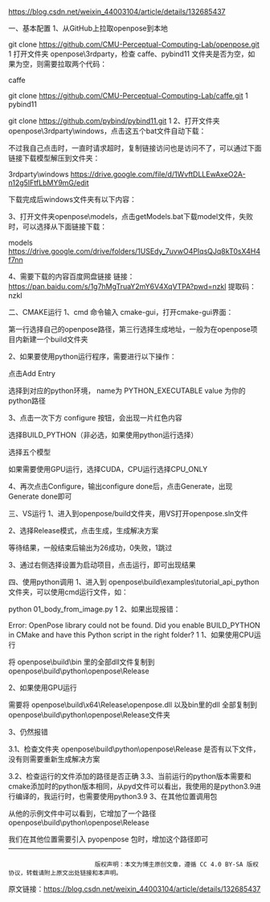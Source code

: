 https://blog.csdn.net/weixin_44003104/article/details/132685437


一、基本配置
1、从GitHub上拉取openpose到本地

git clone https://github.com/CMU-Perceptual-Computing-Lab/openpose.git
1
打开文件夹 openpose\3rdparty，检查 caffe、pybind11 文件夹是否为空，如果为空，则需要拉取两个代码：

caffe

git clone https://github.com/CMU-Perceptual-Computing-Lab/caffe.git
1
pybind11

git clone https://github.com/pybind/pybind11.git
1
2、打开文件夹 openpose\3rdparty\windows，点击这五个bat文件自动下载：



不过我自己点击时，一直时请求超时，复制链接访问也是访问不了，可以通过下面链接下载模型解压到文件夹：

3rdparty\windows
https://drive.google.com/file/d/1WvftDLLEwAxeO2A-n12g5IFtfLbMY9mG/edit

下载完成后windows文件夹有以下内容：



3、打开文件夹openpose\models，点击getModels.bat下载model文件，失败时，可以选择从下面链接下载：

models
https://drive.google.com/drive/folders/1USEdy_7uvwO4PIqsQJq8kT0sX4H4f7nn

4、需要下载的内容百度网盘链接
链接：https://pan.baidu.com/s/1g7hMgTruaY2mY6V4XqVTPA?pwd=nzkl
提取码：nzkl

二、CMAKE运行
1、cmd 命令输入 cmake-gui，打开cmake-gui界面：



第一行选择自己的openpose路径，第三行选择生成地址，一般为在openpose项目内新建一个build文件夹

2、如果要使用python运行程序，需要进行以下操作：

点击Add Entry



选择到对应的python环境， name为 PYTHON_EXECUTABLE value 为你的python路径



3、点击一次下方 configure 按钮，会出现一片红色内容

选择BUILD_PYTHON（非必选，如果使用python运行选择）



选择五个模型



如果需要使用GPU运行，选择CUDA，CPU运行选择CPU_ONLY



4、再次点击Configure，输出configure done后，点击Generate，出现Generate done即可

三、VS运行
1、进入到openpose/build文件夹，用VS打开openpose.sln文件



2、选择Release模式，点击生成，生成解决方案



等待结果，一般结束后输出为26成功，0失败，1跳过

3、通过右侧选择设置为启动项目，点击运行，即可出现结果





四、使用python调用
1、进入到 openpose\build\examples\tutorial_api_python文件夹，可以使用cmd运行文件，如：

python 01_body_from_image.py
1
2、如果出现报错：

Error: OpenPose library could not be found. Did you enable BUILD_PYTHON in CMake and have this Python script in the right folder?
1
1、如果使用CPU运行

将 openpose\build\bin 里的全部dll文件复制到openpose\build\python\openpose\Release

2、如果使用GPU运行

需要将 openpose\build\x64\Release\openpose.dll 以及bin里的dll 全部复制到 openpose\build\python\openpose\Release文件夹

3、仍然报错

3.1、检查文件夹 openpose\build\python\openpose\Release 是否有以下文件，没有则需要重新生成解决方案

3.2、检查运行的文件添加的路径是否正确
3.3、当前运行的python版本需要和cmake添加时的python版本相同，从pyd文件可以看出，我使用的是python3.9进行编译的，我运行时，也需要使用python3.9
3、在其他位置调用包

从他的示例文件中可以看到，它增加了一个路径 openpose\build\python\openpose\Release


我们在其他位置需要引入 pyopenpose 包时，增加这个路径即可
————————————————

                            版权声明：本文为博主原创文章，遵循 CC 4.0 BY-SA 版权协议，转载请附上原文出处链接和本声明。
                        
原文链接：https://blog.csdn.net/weixin_44003104/article/details/132685437